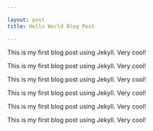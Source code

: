 ```yaml
---

layout: post
title: Hello World Blog Post

---
```


This is my first blog post using Jekyll. Very cool!

This is my first blog post using Jekyll. Very cool!

This is my first blog post using Jekyll. Very cool!

This is my first blog post using Jekyll. Very cool!

This is my first blog post using Jekyll. Very cool!

This is my first blog post using Jekyll. Very cool!